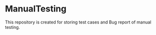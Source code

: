 # ManualTesting
This repository is created for storing test cases and Bug report of manual testing.
